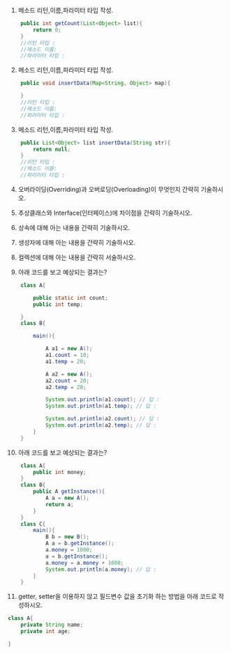 1. 메소드 리턴,이름,파라미터 타입 작성.

```java
    public int getCount(List<Object> list){
        return 0;
    }
    //리턴 타입 :
    //메소드 이름:
    //파라미터 타입 :
```

2. 메소드 리턴,이름,파라미터 타입 작성.

```java
    public void insertData(Map<String, Object> map){

    }
    //리턴 타입 :
    //메소드 이름:
    //파라미터 타입 :
```

3. 메소드 리턴,이름,파라미터 타입 작성.

```java
    public List<Object> list insertData(String str){
        return null;
    }
    //리턴 타입 :
    //메소드 이름:
    //파라미터 타입 :
```

4. 오버라이딩(Overriding)과 오버로딩(Overloading)이 무엇인지 간략히 기술하시오.

5. 추상클래스와 Interface(인터페이스)에 차이점을 간략히 기술하시오.

6. 상속에 대해 아는 내용을 간략히 기술하시오.

7. 생성자에 대해 아는 내용을 간략히 기술하시오.

8. 컬렉션에 대해 아는 내용을 간략히 서술하시오.

9. 아래 코드를 보고 예상되는 결과는?

```java
    class A{

        public static int count;
        public int temp;

    }
    class B{

        main(){

            A a1 = new A();
            a1.count = 10;
            a1.temp = 20;

            A a2 = new A();
            a2.count = 20;
            a2.temp = 20;

            System.out.println(a1.count); // 답 :
            System.out.println(a1.temp); // 답 :

            System.out.println(a2.count); // 답 :
            System.out.println(a2.temp); // 답 :
        }
    }

```

10. 아래 코드를 보고 예상되는 결과는?

```java
    class A{
        public int money;
    }
    class B{
        public A getInstance(){
            A a = new A();
            return a;
        }
    }
    class C{
        main(){
            B b = new B();
            A a = b.getInstance();
            a.money = 1000;
            a = b.getInstance();
            a.money = a.money + 1000;
            System.out.println(a.money); // 답 :
        }
    }
```

11. getter, setter을 이용하지 않고 필드변수 값을 초기화 하는 방법을 아래 코드로 작성하시오.

```java
class A{
    private String name;
    private int age;

}
```
